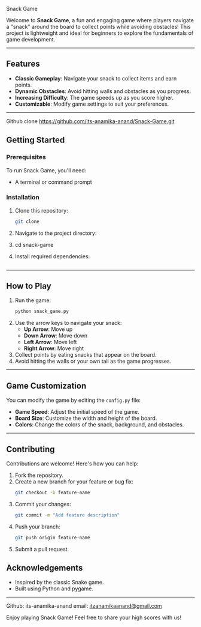  Snack Game

Welcome to **Snack Game**, a fun and engaging game where players navigate a "snack" around the board to collect points while avoiding obstacles! This project is lightweight and ideal for beginners to explore the fundamentals of game development.

---

## Features

- **Classic Gameplay**: Navigate your snack to collect items and earn points.
- **Dynamic Obstacles**: Avoid hitting walls and obstacles as you progress.
- **Increasing Difficulty**: The game speeds up as you score higher.
- **Customizable**: Modify game settings to suit your preferences.

---
Github clone https://github.com/its-anamika-anand/Snack-Game.git

## Getting Started

### Prerequisites

To run Snack Game, you'll need:
- A terminal or command prompt

### Installation

1. Clone this repository:
   ```bash
   git clone 
   ```
2. Navigate to the project directory:
3. 
   cd snack-game
   
4. Install required dependencies:
   ```bash
   
   ```

---

## How to Play

1. Run the game:
   ```bash
   python snack_game.py
   ```
2. Use the arrow keys to navigate your snack:
   - **Up Arrow**: Move up
   - **Down Arrow**: Move down
   - **Left Arrow**: Move left
   - **Right Arrow**: Move right
3. Collect points by eating snacks that appear on the board.
4. Avoid hitting the walls or your own tail as the game progresses.

---

## Game Customization

You can modify the game by editing the `config.py` file:
- **Game Speed**: Adjust the initial speed of the game.
- **Board Size**: Customize the width and height of the board.
- **Colors**: Change the colors of the snack, background, and obstacles.

---

## Contributing

Contributions are welcome! Here's how you can help:
1. Fork the repository.
2. Create a new branch for your feature or bug fix:
   ```bash
   git checkout -b feature-name
   ```
3. Commit your changes:
   ```bash
   git commit -m "Add feature description"
   ```
4. Push your branch:
   ```bash
   git push origin feature-name
   ```
5. Submit a pull request.


## Acknowledgements

- Inspired by the classic Snake game.
- Built using Python and pygame.

---
Github: its-anamika-anand
email: itzanamikaanand@gmail.com

Enjoy playing Snack Game! Feel free to share your high scores with us!
